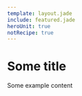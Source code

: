 ```yaml
---
template: layout.jade
include: featured.jade
heroUnit: true
notRecipe: true
---
```


# Some title

Some example content
